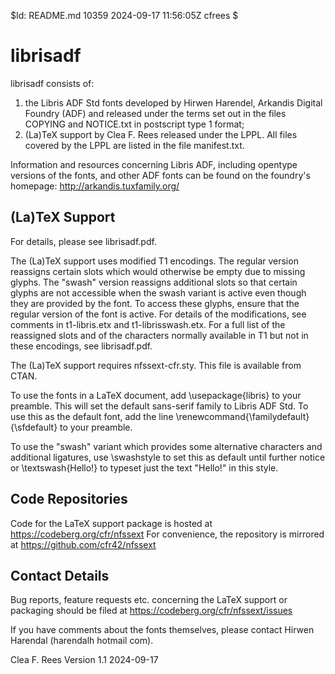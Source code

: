 $Id: README.md 10359 2024-09-17 11:56:05Z cfrees $

# librisadf

librisadf consists of:
1. the Libris ADF Std fonts developed by Hirwen Harendel, Arkandis Digital
Foundry (ADF) and released under the terms set out in the files COPYING and
NOTICE.txt in postscript type 1 format;
2. (La)TeX support by Clea F. Rees released under the LPPL. All files covered
by the LPPL are listed in the file manifest.txt.

Information and resources concerning Libris ADF, including opentype versions
of the fonts, and other ADF fonts can be found on the foundry's homepage:
	http://arkandis.tuxfamily.org/

## (La)TeX Support

For details, please see librisadf.pdf.

The (La)TeX support uses modified T1 encodings. The regular version reassigns
certain slots which would otherwise be empty due to missing glyphs. The
"swash" version reassigns additional slots so that certain glyphs are not
accessible when the swash variant is active even though they are provided by
the font. To access these glyphs, ensure that the regular version of the font
is active. For details of the modifications, see comments in t1-libris.etx and
t1-librisswash.etx. For a full list of the reassigned slots and of the
characters normally available in T1 but not in these encodings, see
librisadf.pdf.

The (La)TeX support requires nfssext-cfr.sty. This file is available from
CTAN.

To use the fonts in a LaTeX document, add
	\usepackage{libris}
to your preamble. This will set the default sans-serif family to Libris ADF
Std. To use this as the default font, add the line
	\renewcommand{\familydefault}{\sfdefault}
to your preamble.

To use the "swash" variant which provides some alternative characters and
additional ligatures, use
	\swashstyle
to set this as default until further notice or
	\textswash{Hello!}
to typeset just the text "Hello!" in this style.


## Code Repositories

Code for the LaTeX support package is hosted at 
	https://codeberg.org/cfr/nfssext
For convenience, the repository is mirrored at
  https://github.com/cfr42/nfssext

## Contact Details

Bug reports, feature requests etc. concerning the LaTeX support or packaging
should be filed at
  https://codeberg.org/cfr/nfssext/issues

If you have comments about the fonts themselves, please contact Hirwen
Harendal (harendalh <at> hotmail <dot> com). 

Clea F. Rees
Version 1.1
2024-09-17

<!-- vim: tw=80:et:sw=2: -->
